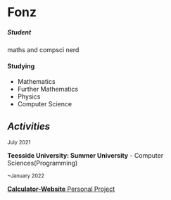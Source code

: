 # Fonz

##### Student

maths and compsci nerd

#### Studying

- Mathematics
- Further Mathematics
- Physics
- Computer Science

## ***Activities***

<sub>July 2021</sub>

**Teesside University: Summer University** - Computer Sciences(Programming) 

<sub>~January 2022</sub>

[**Calculator-Website** Personal Project](https://github.com/alfredo-reevo/calculator-website)
